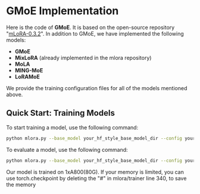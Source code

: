 # GMoE Implementation

Here is the code of **GMoE**. It is based on the open-source repository "[mLoRA-0.3.2](https://github.com/mikecovlee/mLoRA/tree/0.3.2)". In addition to GMoE, we have implemented the following models:

- **GMoE**
- **MixLoRA** (already implemented in the mlora repository)
- **MoLA**
- **MING-MoE**
- **LoRAMoE**

We provide the training configuration files for all of the models mentioned above.

## Quick Start: Training Models

To start training a model, use the following command:

```bash
python mlora.py --base_model your_hf_style_base_model_dir --config your_path_to_the_config.json --seed 42 --log_file graphlora.log --bf16 --overwrite
```
To evaluate a model, use the following command:

```bash
python mlora.py --base_model your_hf_style_base_model_dir --config your_path_to_the_config.json --seed 42 --log_file graphlora.log --bf16 --overwrite --evaluate
```
Our model is trained on 1xA800(80G). If your memory is limited, you can use torch.checkpoint by deleting the "#" in mlora/trainer line 340, to save the memory
